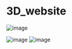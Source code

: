 # 3D_website
 ![image](https://github.com/user-attachments/assets/4c71320c-3b55-475c-b0ed-1e0429be45c6)

 ![image](https://github.com/user-attachments/assets/ac5112cb-a471-4b1b-9552-37ce30e205b2)
 ![image](https://github.com/user-attachments/assets/d486a2b7-35d7-4602-8142-98f140a1bfa4)



